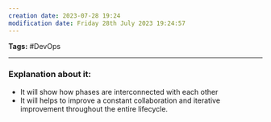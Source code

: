 ```yaml
---
creation date: 2023-07-28 19:24
modification date: Friday 28th July 2023 19:24:57
---
```


**Tags:** #DevOps 

--------------------------------------

### Explanation about it:

* It will show how phases are interconnected with each other
* It will helps to improve a constant collaboration and iterative improvement throughout the entire lifecycle.


 